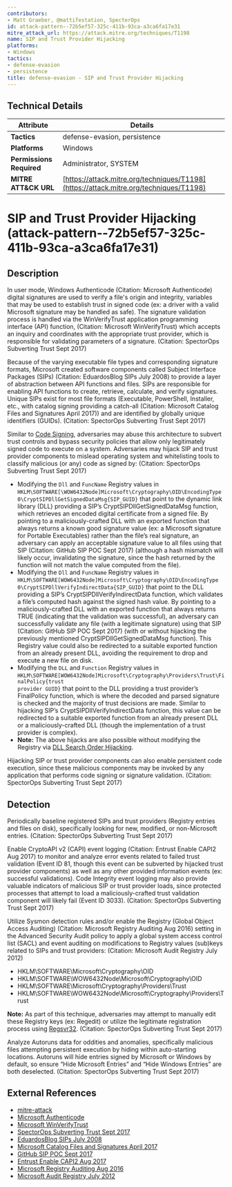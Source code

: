 ```yaml
---
contributors:
- Matt Graeber, @mattifestation, SpecterOps
id: attack-pattern--72b5ef57-325c-411b-93ca-a3ca6fa17e31
mitre_attack_url: https://attack.mitre.org/techniques/T1198
name: SIP and Trust Provider Hijacking
platforms:
- Windows
tactics:
- defense-evasion
- persistence
title: defense-evasion - SIP and Trust Provider Hijacking
---
```


## Technical Details

| Attribute | Details |
|-----------|----------|
| **Tactics** | defense-evasion, persistence |
| **Platforms** | Windows |
| **Permissions Required** | Administrator, SYSTEM |
| **MITRE ATT&CK URL** | [https://attack.mitre.org/techniques/T1198](https://attack.mitre.org/techniques/T1198) |

# SIP and Trust Provider Hijacking (attack-pattern--72b5ef57-325c-411b-93ca-a3ca6fa17e31)

## Description
In user mode, Windows Authenticode (Citation: Microsoft Authenticode) digital signatures are used to verify a file's origin and integrity, variables that may be used to establish trust in signed code (ex: a driver with a valid Microsoft signature may be handled as safe). The signature validation process is handled via the WinVerifyTrust application programming interface (API) function,  (Citation: Microsoft WinVerifyTrust) which accepts an inquiry and coordinates with the appropriate trust provider, which is responsible for validating parameters of a signature. (Citation: SpectorOps Subverting Trust Sept 2017)

Because of the varying executable file types and corresponding signature formats, Microsoft created software components called Subject Interface Packages (SIPs) (Citation: EduardosBlog SIPs July 2008) to provide a layer of abstraction between API functions and files. SIPs are responsible for enabling API functions to create, retrieve, calculate, and verify signatures. Unique SIPs exist for most file formats (Executable, PowerShell, Installer, etc., with catalog signing providing a catch-all  (Citation: Microsoft Catalog Files and Signatures April 2017)) and are identified by globally unique identifiers (GUIDs). (Citation: SpectorOps Subverting Trust Sept 2017)

Similar to [Code Signing](https://attack.mitre.org/techniques/T1116), adversaries may abuse this architecture to subvert trust controls and bypass security policies that allow only legitimately signed code to execute on a system. Adversaries may hijack SIP and trust provider components to mislead operating system and whitelisting tools to classify malicious (or any) code as signed by: (Citation: SpectorOps Subverting Trust Sept 2017)

* Modifying the <code>Dll</code> and <code>FuncName</code> Registry values in <code>HKLM\SOFTWARE[\WOW6432Node\]Microsoft\Cryptography\OID\EncodingType 0\CryptSIPDllGetSignedDataMsg\{SIP_GUID}</code> that point to the dynamic link library (DLL) providing a SIP’s CryptSIPDllGetSignedDataMsg function, which retrieves an encoded digital certificate from a signed file. By pointing to a maliciously-crafted DLL with an exported function that always returns a known good signature value (ex: a Microsoft signature for Portable Executables) rather than the file’s real signature, an adversary can apply an acceptable signature value to all files using that SIP (Citation: GitHub SIP POC Sept 2017) (although a hash mismatch will likely occur, invalidating the signature, since the hash returned by the function will not match the value computed from the file).
* Modifying the <code>Dll</code> and <code>FuncName</code> Registry values in <code>HKLM\SOFTWARE\[WOW6432Node\]Microsoft\Cryptography\OID\EncodingType 0\CryptSIPDllVerifyIndirectData\{SIP_GUID}</code> that point to the DLL providing a SIP’s CryptSIPDllVerifyIndirectData function, which validates a file’s computed hash against the signed hash value. By pointing to a maliciously-crafted DLL with an exported function that always returns TRUE (indicating that the validation was successful), an adversary can successfully validate any file (with a legitimate signature) using that SIP (Citation: GitHub SIP POC Sept 2017) (with or without hijacking the previously mentioned CryptSIPDllGetSignedDataMsg function). This Registry value could also be redirected to a suitable exported function from an already present DLL, avoiding the requirement to drop and execute a new file on disk.
* Modifying the <code>DLL</code> and <code>Function</code> Registry values in <code>HKLM\SOFTWARE\[WOW6432Node\]Microsoft\Cryptography\Providers\Trust\FinalPolicy\{trust provider GUID}</code> that point to the DLL providing a trust provider’s FinalPolicy function, which is where the decoded and parsed signature is checked and the majority of trust decisions are made. Similar to hijacking SIP’s CryptSIPDllVerifyIndirectData function, this value can be redirected to a suitable exported function from an already present DLL or a maliciously-crafted DLL (though the implementation of a trust provider is complex).
* **Note:** The above hijacks are also possible without modifying the Registry via [DLL Search Order Hijacking](https://attack.mitre.org/techniques/T1038).

Hijacking SIP or trust provider components can also enable persistent code execution, since these malicious components may be invoked by any application that performs code signing or signature validation. (Citation: SpectorOps Subverting Trust Sept 2017)

## Detection
Periodically baseline registered SIPs and trust providers (Registry entries and files on disk), specifically looking for new, modified, or non-Microsoft entries. (Citation: SpectorOps Subverting Trust Sept 2017)

Enable CryptoAPI v2 (CAPI) event logging (Citation: Entrust Enable CAPI2 Aug 2017) to monitor and analyze error events related to failed trust validation (Event ID 81, though this event can be subverted by hijacked trust provider components) as well as any other provided information events (ex: successful validations). Code Integrity event logging may also provide valuable indicators of malicious SIP or trust provider loads, since protected processes that attempt to load a maliciously-crafted trust validation component will likely fail (Event ID 3033). (Citation: SpectorOps Subverting Trust Sept 2017)

Utilize Sysmon detection rules and/or enable the Registry (Global Object Access Auditing) (Citation: Microsoft Registry Auditing Aug 2016) setting in the Advanced Security Audit policy to apply a global system access control list (SACL) and event auditing on modifications to Registry values (sub)keys related to SIPs and trust providers: (Citation: Microsoft Audit Registry July 2012)

* HKLM\SOFTWARE\Microsoft\Cryptography\OID
* HKLM\SOFTWARE\WOW6432Node\Microsoft\Cryptography\OID
* HKLM\SOFTWARE\Microsoft\Cryptography\Providers\Trust
* HKLM\SOFTWARE\WOW6432Node\Microsoft\Cryptography\Providers\Trust

**Note:** As part of this technique, adversaries may attempt to manually edit these Registry keys (ex: Regedit) or utilize the legitimate registration process using [Regsvr32](https://attack.mitre.org/techniques/T1117). (Citation: SpectorOps Subverting Trust Sept 2017)

Analyze Autoruns data for oddities and anomalies, specifically malicious files attempting persistent execution by hiding within auto-starting locations. Autoruns will hide entries signed by Microsoft or Windows by default, so ensure “Hide Microsoft Entries” and “Hide Windows Entries” are both deselected. (Citation: SpectorOps Subverting Trust Sept 2017)

## External References
- [mitre-attack](https://attack.mitre.org/techniques/T1198)
- [Microsoft Authenticode](https://msdn.microsoft.com/library/ms537359.aspx)
- [Microsoft WinVerifyTrust](https://msdn.microsoft.com/library/windows/desktop/aa388208.aspx)
- [SpectorOps Subverting Trust Sept 2017](https://specterops.io/assets/resources/SpecterOps_Subverting_Trust_in_Windows.pdf)
- [EduardosBlog SIPs July 2008](https://blogs.technet.microsoft.com/eduardonavarro/2008/07/11/sips-subject-interface-package-and-authenticode/)
- [Microsoft Catalog Files and Signatures April 2017](https://docs.microsoft.com/windows-hardware/drivers/install/catalog-files)
- [GitHub SIP POC Sept 2017](https://github.com/mattifestation/PoCSubjectInterfacePackage)
- [Entrust Enable CAPI2 Aug 2017](http://www.entrust.net/knowledge-base/technote.cfm?tn=8165)
- [Microsoft Registry Auditing Aug 2016](https://docs.microsoft.com/previous-versions/windows/it-pro/windows-server-2012-R2-and-2012/dn311461(v=ws.11))
- [Microsoft Audit Registry July 2012](https://docs.microsoft.com/previous-versions/windows/it-pro/windows-server-2008-R2-and-2008/dd941614(v=ws.10))
